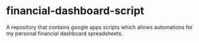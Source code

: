 # financial-dashboard-script
A repository that contains google apps scripts which allows automations for my personal financial dashboard spreadsheets.

